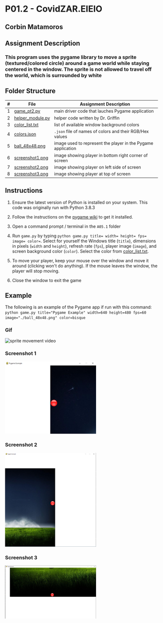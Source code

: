 # P01.2 - CovidZAR.EIEIO

## Corbin Matamoros

## Assignment Description

### This program uses the pygame library to move a sprite (textured/colored circle) around a game world while staying centered in the window. The sprite is not allowed to travel off the world, which is surrounded by white

## Folder Structure

|   #   | File | Assignment Description |
| :---: | ----------- | ---------------------- |
|   1    |  [game_pt2.py](game_pt2.py)  | main driver code that lauches Pygame application |
|   2    |  [helper_module.py](helper_module.py)  | helper code written by Dr. Griffin |
|   3    |  [color_list.txt](color_list.txt)  | list of available window background colors |
|   4    |  [colors.json](colors.json)  | `.json` file of names of colors and their RGB/Hex values |
|   5    |  [ball_48x48.png](ball_48x48.png)  | image used to represent the player in the Pygame application |
|   6    |  [screenshot1.png](screenshot1.png)  | image showing player in bottom right corner of screen |
|   7    |  [screenshot2.png](screenshot2.png)  | image showing player on left side of screen |
|   8    |  [screenshot3.png](screenshot3.png)  | image showing player at top of screen |

## Instructions

1. Ensure the latest version of Python is installed on your system. This code was originally run with Python 3.8.3

2. Follow the instructions on the [pygame wiki](https://www.pygame.org/wiki/GettingStarted) to get it installed.

3. Open a command prompt / terminal in the `A05.1` folder

4. Run `game.py` by typing `python game.py title= width= height= fps= image= color=`. Select for yourself the Windows title (`title`), dimensions in pixels (`width` and `height`), refresh rate (`fps`), player image (`image`), and screen background color (`color`). Select the color from [color_list.txt](color_list.txt).

5. To move your player, keep your mouse over the window and move it around (clicking won't do anything). If the mouse leaves the window, the player will stop moving.

6. Close the window to exit the game

## Example

The following is an example of the Pygame app if run with this command: `python game.py title="Pygame Example" width=640 height=480 fps=60 image="./ball_48x48.png" color=bisque`

### Gif

![sprite movement video](https://media.giphy.com/media/U6YEDrQ1EzoKWhl9hl/giphy.gif)

### Screenshot 1

<img src="screenshot1.png" width="300">

### Screenshot 2

<img src="screenshot2.png" width="300">

### Screenshot 3

<img src="screenshot3.png" width="300">